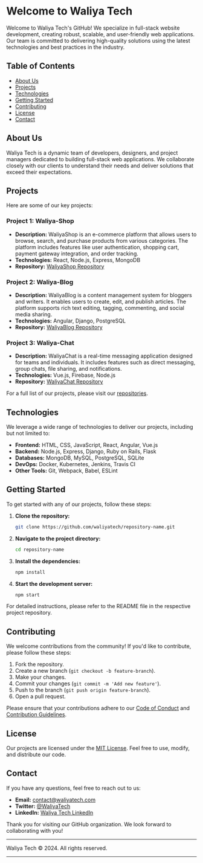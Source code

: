 # Welcome to Waliya Tech

Welcome to Waliya Tech's GitHub! We specialize in full-stack website development, creating robust, scalable, and user-friendly web applications. Our team is committed to delivering high-quality solutions using the latest technologies and best practices in the industry.

## Table of Contents

- [About Us](#about-us)
- [Projects](#projects)
- [Technologies](#technologies)
- [Getting Started](#getting-started)
- [Contributing](#contributing)
- [License](#license)
- [Contact](#contact)

## About Us

Waliya Tech is a dynamic team of developers, designers, and project managers dedicated to building full-stack web applications. We collaborate closely with our clients to understand their needs and deliver solutions that exceed their expectations.

## Projects

Here are some of our key projects:

### Project 1: Waliya-Shop

- **Description:** WaliyaShop is an e-commerce platform that allows users to browse, search, and purchase products from various categories. The platform includes features like user authentication, shopping cart, payment gateway integration, and order tracking.
- **Technologies:** React, Node.js, Express, MongoDB
- **Repository:** [WaliyaShop Repository](https://github.com/waliyatech/waliyashop)

### Project 2: Waliya-Blog

- **Description:** WaliyaBlog is a content management system for bloggers and writers. It enables users to create, edit, and publish articles. The platform supports rich text editing, tagging, commenting, and social media sharing.
- **Technologies:** Angular, Django, PostgreSQL
- **Repository:** [WaliyaBlog Repository](https://github.com/waliyatech/waliyablog)

### Project 3: Waliya-Chat

- **Description:** WaliyaChat is a real-time messaging application designed for teams and individuals. It includes features such as direct messaging, group chats, file sharing, and notifications.
- **Technologies:** Vue.js, Firebase, Node.js
- **Repository:** [WaliyaChat Repository](https://github.com/waliyatech/waliyachat)

For a full list of our projects, please visit our [repositories](https://github.com/waliyatech?tab=repositories).

## Technologies

We leverage a wide range of technologies to deliver our projects, including but not limited to:

- **Frontend:** HTML, CSS, JavaScript, React, Angular, Vue.js
- **Backend:** Node.js, Express, Django, Ruby on Rails, Flask
- **Databases:** MongoDB, MySQL, PostgreSQL, SQLite
- **DevOps:** Docker, Kubernetes, Jenkins, Travis CI
- **Other Tools:** Git, Webpack, Babel, ESLint

## Getting Started

To get started with any of our projects, follow these steps:

1. **Clone the repository:**

    ```sh
    git clone https://github.com/waliyatech/repository-name.git
    ```

2. **Navigate to the project directory:**

    ```sh
    cd repository-name
    ```

3. **Install the dependencies:**

    ```sh
    npm install
    ```

4. **Start the development server:**

    ```sh
    npm start
    ```

For detailed instructions, please refer to the README file in the respective project repository.

## Contributing

We welcome contributions from the community! If you'd like to contribute, please follow these steps:

1. Fork the repository.
2. Create a new branch (`git checkout -b feature-branch`).
3. Make your changes.
4. Commit your changes (`git commit -m 'Add new feature'`).
5. Push to the branch (`git push origin feature-branch`).
6. Open a pull request.

Please ensure that your contributions adhere to our [Code of Conduct](CODE_OF_CONDUCT.md) and [Contribution Guidelines](CONTRIBUTING.md).

## License

Our projects are licensed under the [MIT License](LICENSE). Feel free to use, modify, and distribute our code.

## Contact

If you have any questions, feel free to reach out to us:

- **Email:** [contact@waliyatech.com](mailto:contact@waliyatech.com)
- **Twitter:** [@WaliyaTech](https://twitter.com/WaliyaTech)
- **LinkedIn:** [Waliya Tech LinkedIn](https://www.linkedin.com/company/waliyatech)

Thank you for visiting our GitHub organization. We look forward to collaborating with you!

---

Waliya Tech © 2024. All rights reserved.

---
